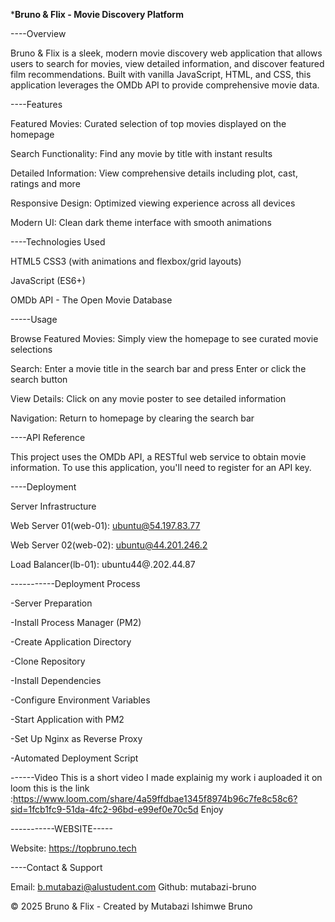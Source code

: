 *****Bruno & Flix - Movie Discovery Platform****

----Overview

Bruno & Flix is a sleek, modern movie discovery web application that allows users to search for movies, view detailed information, and discover featured film recommendations. Built with vanilla JavaScript, HTML, and CSS, this application leverages the OMDb API to provide comprehensive movie data.

----Features

Featured Movies: Curated selection of top movies displayed on the homepage

Search Functionality: Find any movie by title with instant results

Detailed Information: View comprehensive details including plot, cast, ratings and more

Responsive Design: Optimized viewing experience across all devices

Modern UI: Clean dark theme interface with smooth animations

----Technologies Used

HTML5
CSS3 (with animations and flexbox/grid layouts)

JavaScript (ES6+)

OMDb API - The Open Movie Database

-----Usage

Browse Featured Movies: Simply view the homepage to see curated movie selections

Search: Enter a movie title in the search bar and press Enter or click the search button

View Details: Click on any movie poster to see detailed information

Navigation: Return to homepage by clearing the search bar

----API Reference

This project uses the OMDb API, a RESTful web service to obtain movie information. To use this application, you'll need to register for an API key.

----Deployment

Server Infrastructure

Web Server 01(web-01): ubuntu@54.197.83.77

Web Server 02(web-02): ubuntu@44.201.246.2

Load Balancer(lb-01): ubuntu44@.202.44.87

-----------Deployment Process

-Server Preparation

-Install Process Manager (PM2)

-Create Application Directory

-Clone Repository

-Install Dependencies

-Configure Environment Variables

-Start Application with PM2

-Set Up Nginx as Reverse Proxy

-Automated Deployment Script

------Video 
This is a short video I made explainig my work i auploaded it on loom this is the link :https://www.loom.com/share/4a59ffdbae1345f8974b96c7fe8c58c6?sid=1fcb1fc9-51da-4fc2-96bd-e99ef0e70c5d Enjoy


-----------WEBSITE-----

Website: https://topbruno.tech

----Contact & Support

Email: b.mutabazi@alustudent.com
Github: mutabazi-bruno


© 2025 Bruno & Flix - Created by Mutabazi Ishimwe Bruno